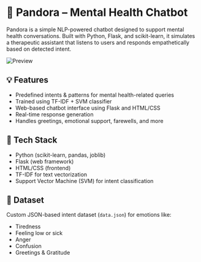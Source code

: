 # 🧠 Pandora – Mental Health Chatbot

Pandora is a simple NLP-powered chatbot designed to support mental health conversations. Built with Python, Flask, and scikit-learn, it simulates a therapeutic assistant that listens to users and responds empathetically based on detected intent.

![Preview](https://your-image-url-if-any.com)

## 💡 Features

- Predefined intents & patterns for mental health-related queries
- Trained using TF-IDF + SVM classifier
- Web-based chatbot interface using Flask and HTML/CSS
- Real-time response generation
- Handles greetings, emotional support, farewells, and more

## 🚀 Tech Stack

- Python (scikit-learn, pandas, joblib)
- Flask (web framework)
- HTML/CSS (frontend)
- TF-IDF for text vectorization
- Support Vector Machine (SVM) for intent classification

## 📁 Dataset

Custom JSON-based intent dataset (`data.json`) for emotions like:
- Tiredness
- Feeling low or sick
- Anger
- Confusion
- Greetings & Gratitude
